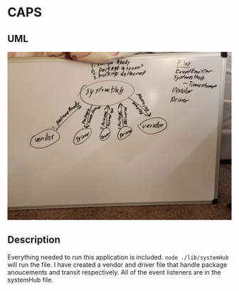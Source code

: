 # CAPS  

## UML  

![Whiteboard](./img/whiteboard.jpg)

## Description  

Everything needed to run this application is included. `node ./lib/systemHub` will run the file. I have created a vendor and driver file that handle package anoucements and transit respectively. All of the event listeners are in the systemHub file.